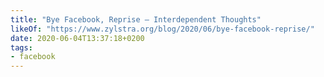 ```yaml
---
title: "Bye Facebook, Reprise – Interdependent Thoughts"
likeOf: "https://www.zylstra.org/blog/2020/06/bye-facebook-reprise/"
date: 2020-06-04T13:37:18+0200
tags:
- facebook
---
```

